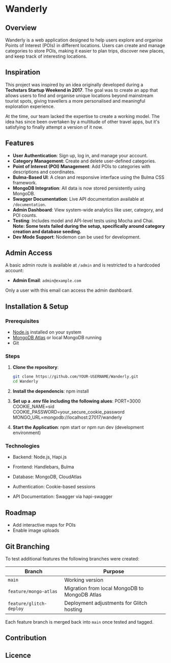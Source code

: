 # Wanderly

## Overview

Wanderly is a web application designed to help users explore and organise Points of Interest (POIs) in different locations. Users can create and manage categories to store POIs, making it easier to plan trips, discover new places, and keep track of interesting locations.

## Inspiration

This project was inspired by an idea originally developed during a **Techstars Startup Weekend in 2017**. The goal was to create an app that allows users to find and organise unique locations beyond mainstream tourist spots, giving travellers a more personalised and meaningful exploration experience.

At the time, our team lacked the expertise to create a working model. The idea has since been overtaken by a multitude of other travel apps, but it's satisfying to finally attempt a version of it now.

## Features

- **User Authentication**: Sign up, log in, and manage your account.
- **Category Management**: Create and delete user-defined categories.
- **Point of Interest (POI) Management**: Add POIs to categories with descriptions and coordinates.
- **Bulma-Based UI**: A clean and responsive interface using the Bulma CSS framework.
- **MongoDB Integration**: All data is now stored persistently using MongoDB.
- **Swagger Documentation**: Live API documentation available at `/documentation`.
- **Admin Dashboard**: View system-wide analytics like user, category, and POI counts.
- **Testing**: Includes model and API-level tests using Mocha and Chai. **Note: Some tests failed during the setup, specifically around category creation and database seeding.**
- **Dev Mode Support**: Nodemon can be used for development.

## Admin Access

A basic admin route is available at `/admin` and is restricted to a hardcoded account:

- **Admin Email**: `admin@example.com`

Only a user with this email can access the admin dashboard.

## Installation & Setup

### Prerequisites

- [Node.js](https://nodejs.org/) installed on your system
- [MongoDB Atlas](https://www.mongodb.com/cloud/atlas) or local MongoDB running
- Git

### Steps

1. **Clone the repository**:
   ```sh
   git clone https://github.com/YOUR-USERNAME/Wanderly.git
   cd Wanderly

2. **Install the dependencis**:
npm install

3. **Set up a .env file including the following alues**:
PORT=3000
COOKIE_NAME=sid
COOKIE_PASSWORD=your_secure_cookie_password
MONGO_URL=mongodb://localhost:27017/wanderly

4. **Start the Application**:
npm start
   or
npm run dev (development environment)

### Technologies
- Backend: Node.js, Hapi.js

 - Frontend: Handlebars, Bulma

- Database: MongoDB, CloudAtlas

- Authentication: Cookie-based sessions

- API Documentation: Swagger via hapi-swagger

## Roadmap

- Add interactive maps for POIs
- Enable image uploads

## Git Branching

To test additional features the following branches were created:

| Branch                   | Purpose                                       |
|--------------------------|-----------------------------------------------|
| `main`                  | Working version                                |
| `feature/mongo-atlas`   | Migration from local MongoDB to MongoDB Atlas  |
| `feature/glitch-deploy` | Deployment adjustments for Glitch hosting      |

Each feature branch is merged back into `main` once tested and tagged. 

## Contribution



## Licence

